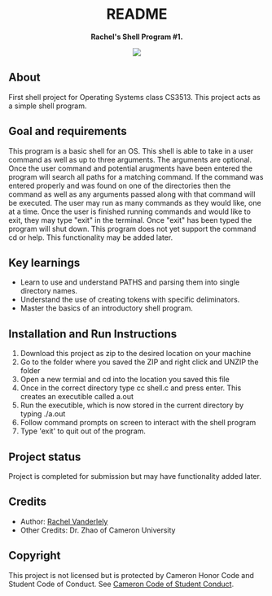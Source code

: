 <h1 align="center">README </h1>
<p align="center"><strong>Rachel's Shell Program #1.</strong>
<br/>
<div align="center"><img src="demo.gif"></img></div>
<h2>About</h2>
First shell project for Operating Systems class CS3513. This project acts as a simple shell program.

<h2>Goal and requirements</h2>

This program is a basic shell for an OS. This shell is able to take in a user command as well as up to three arguments. The arguments are optional. Once the user command and potential arugments have been entered the program will search all paths for a matching command. If the command was entered properly and was found on one of the directories then the command as well as any arguments passed along with that command will be executed. The user may run as many commands as they would like, one at a time. Once the user is finished running commands and would like to exit, they may type "exit" in the terminal. Once "exit" has been typed the program will shut down. 
This program does not yet support the command cd or help. This functionality may be added later. 

<h2>Key learnings</h2>

- Learn to use and understand PATHS and parsing them into single directory names. 
- Understand the use of creating tokens with specific deliminators.
- Master the basics of an introductory shell program.  

<h2>Installation and Run Instructions</h2>

1. Download this project as zip to the desired location on your machine
2. Go to the folder where you saved the ZIP and right click and UNZIP the folder
3. Open a new termial and cd into the location you saved this file
4. Once in the correct directory type cc shell.c and press enter. This creates an executible called a.out
5. Run the executible, which is now stored in the current directory by typing ./a.out
6. Follow command prompts on screen to interact with the shell program
7. Type 'exit' to quit out of the program. 


<h2>Project status</h2>
Project is completed for submission but may have functionality added later. 

<h2>Credits</h2>

- Author: <a href="https://github.com/rvanderlely" target="_blank">Rachel Vanderlely</a>
- Other Credits: Dr. Zhao of Cameron University 

<h2>Copyright</h2>
This project is not licensed but is protected by Cameron Honor Code and Student Code of Conduct. 
See <a href="https://www.cameron.edu/current-students/student-services/handbook/code-of-student-conduct">Cameron Code of Student Conduct</a>.
